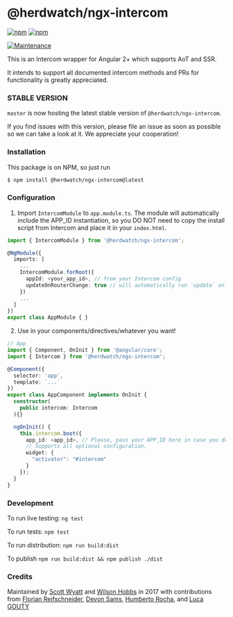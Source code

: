 # @herdwatch/ngx-intercom

[![npm](https://img.shields.io/npm/v/@herdwatch/ngx-intercom.svg)](https://www.npmjs.com/package/@herdwatch/ngx-intercom)
[![npm](https://img.shields.io/npm/dm/@herdwatch/ngx-intercom.svg)](https://www.npmjs.com/@herdwatch/ngx-intercom)

[//]: # ([![Build status][ci-image]][ci-url])
[![Maintenance](https://img.shields.io/maintenance/yes/2022.svg)]()

This is an Intercom wrapper for Angular 2+ which supports AoT and SSR.

It intends to support all documented intercom methods and PRs for functionality is greatly appreciated.

### STABLE VERSION

`master` is now hosting the latest stable version of `@herdwatch/ngx-intercom`.

If you find issues with this version, please file an issue as soon as possible so we can take a look at it. We appreciate your cooperation!

### Installation

This package is on NPM, so just run
 ```sh
$ npm install @herdwatch/ngx-intercom@latest
 ```

### Configuration

1. Import `IntercomModule` to `app.module.ts`. The module will automatically include the APP_ID instantiation, so you DO NOT need to copy the install script from Intercom and place it in your `index.html`.

```ts
import { IntercomModule } from '@herdwatch/ngx-intercom';

@NgModule({
  imports: [
    ...
    IntercomModule.forRoot({
      appId: <your_app_id>, // from your Intercom config
      updateOnRouterChange: true // will automatically run `update` on router event changes. Default: `false`
    })
    ...
  ]
})
export class AppModule { }
```

2. Use in your components/directives/whatever you want!

```ts
// App
import { Component, OnInit } from '@angular/core';
import { Intercom } from '@herdwatch/ngx-intercom';

@Component({
  selector: 'app',
  template: `...`
})
export class AppComponent implements OnInit {
  constructor(
    public intercom: Intercom
  ){}

  ngOnInit() {
    this.intercom.boot({
      app_id: <app_id>, // Please, pass your APP_ID here in case you don't use IntercomConfig
      // Supports all optional configuration.
      widget: {
        "activator": "#intercom" 
      }
    });
  }
}
```

### Development
To run live testing: `ng test`

To run tests: `npm test`

To run distribution: `npm run build:dist`

To publish `npm run build:dist && npm publish ./dist`


### Credits
Maintained by [Scott Wyatt](https://github.com/scott-wyatt) and [Wilson Hobbs](https://www.twitter.com/wbhob) in 2017 with contributions from [Florian Reifschneider](https://github.com/flore2003), [Devon Sams](https://www.twitter.com/POS1TRON), [Humberto Rocha](https://github.com/humrochagf), and [Luca GOUTY](http://luca.gouty.fr)


[ci-image]: https://img.shields.io/circleci/project/github/CaliStyle/@herdwatch/ngx-intercom/master.svg

[//]: # ([ci-url]: https://circleci.com/gh/CaliStyle/@herdwatch/ngx-intercom/tree/master)
